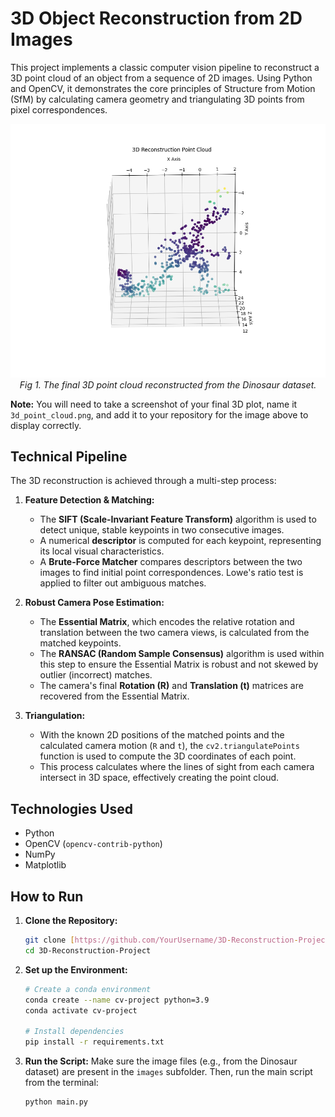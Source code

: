# 3D Object Reconstruction from 2D Images

This project implements a classic computer vision pipeline to reconstruct a 3D point cloud of an object from a sequence of 2D images. Using Python and OpenCV, it demonstrates the core principles of Structure from Motion (SfM) by calculating camera geometry and triangulating 3D points from pixel correspondences.

<div align="center">
  <img src="3d_point_cloud.png" alt="3D Point Cloud of the Dinosaur" width="700"/>
  <br />
  <em>Fig 1. The final 3D point cloud reconstructed from the Dinosaur dataset.</em>
</div>

**Note:** You will need to take a screenshot of your final 3D plot, name it `3d_point_cloud.png`, and add it to your repository for the image above to display correctly.

## Technical Pipeline

The 3D reconstruction is achieved through a multi-step process:

1.  **Feature Detection & Matching:**
    * The **SIFT (Scale-Invariant Feature Transform)** algorithm is used to detect unique, stable keypoints in two consecutive images.
    * A numerical **descriptor** is computed for each keypoint, representing its local visual characteristics.
    * A **Brute-Force Matcher** compares descriptors between the two images to find initial point correspondences. Lowe's ratio test is applied to filter out ambiguous matches.

2.  **Robust Camera Pose Estimation:**
    * The **Essential Matrix**, which encodes the relative rotation and translation between the two camera views, is calculated from the matched keypoints.
    * The **RANSAC (Random Sample Consensus)** algorithm is used within this step to ensure the Essential Matrix is robust and not skewed by outlier (incorrect) matches.
    * The camera's final **Rotation (R)** and **Translation (t)** matrices are recovered from the Essential Matrix.

3.  **Triangulation:**
    * With the known 2D positions of the matched points and the calculated camera motion (`R` and `t`), the `cv2.triangulatePoints` function is used to compute the 3D coordinates of each point.
    * This process calculates where the lines of sight from each camera intersect in 3D space, effectively creating the point cloud.

## Technologies Used
* Python
* OpenCV (`opencv-contrib-python`)
* NumPy
* Matplotlib

## How to Run

1.  **Clone the Repository:**
    ```bash
    git clone [https://github.com/YourUsername/3D-Reconstruction-Project.git](https://github.com/YourUsername/3D-Reconstruction-Project.git)
    cd 3D-Reconstruction-Project
    ```

2.  **Set up the Environment:**
    ```bash
    # Create a conda environment
    conda create --name cv-project python=3.9
    conda activate cv-project

    # Install dependencies
    pip install -r requirements.txt
    ```

3.  **Run the Script:**
    Make sure the image files (e.g., from the Dinosaur dataset) are present in the `images` subfolder. Then, run the main script from the terminal:
    ```bash
    python main.py
    ```

